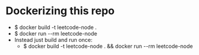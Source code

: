 # Dockerizing this repo

- \$ docker build -t leetcode-node .
- \$ docker run --rm leetcode-node
- Instead just build and run once:
  - \$ docker build -t leetcode-node . && docker run --rm leetcode-node
